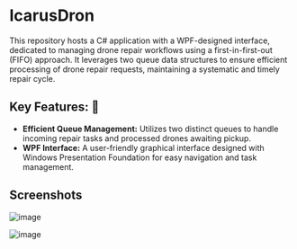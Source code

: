 # IcarusDron
This repository hosts a C# application with a WPF-designed interface, dedicated to managing drone repair workflows using a first-in-first-out (FIFO) approach. It leverages two queue data structures to ensure efficient processing of drone repair requests, maintaining a systematic and timely repair cycle.

## Key Features: 🚀
- **Efficient Queue Management:** Utilizes two distinct queues to handle incoming repair tasks and processed drones awaiting pickup.
- **WPF Interface:** A user-friendly graphical interface designed with Windows Presentation Foundation for easy navigation and task management.

## Screenshots

![image](https://github.com/Nanisong/IcarusDron/assets/124329841/fce23ce5-a5e0-42a6-85b5-7d0ea7edb80b)

![image](https://github.com/Nanisong/IcarusDron/assets/124329841/c803c9f8-05c3-4832-96d0-d410229a012e)
